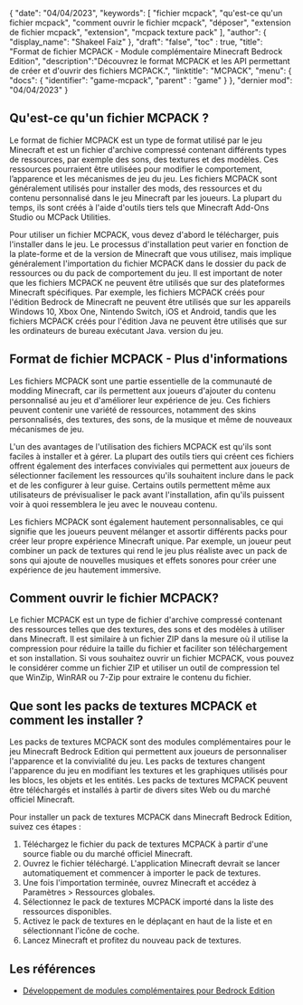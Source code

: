 {
"date": "04/04/2023",
  "keywords": [
"fichier mcpack",
"qu'est-ce qu'un fichier mcpack",
"comment ouvrir le fichier mcpack",
"déposer",
"extension de fichier mcpack",
"extension",
"mcpack texture pack"
],
  "author": {
"display_name": "Shakeel Faiz"
},
"draft": "false",
"toc" : true,
"title": "Format de fichier MCPACK - Module complémentaire Minecraft Bedrock Edition",
  "description":"Découvrez le format MCPACK et les API permettant de créer et d'ouvrir des fichiers MCPACK.",
"linktitle": "MCPACK",
  "menu": {
    "docs": {
      "identifier": "game-mcpack",
"parent" : "game"
}
},
"dernier mod": "04/04/2023"
}

## Qu'est-ce qu'un fichier MCPACK ?

Le format de fichier MCPACK est un type de format utilisé par le jeu Minecraft et est un fichier d'archive compressé contenant différents types de ressources, par exemple des sons, des textures et des modèles. Ces ressources pourraient être utilisées pour modifier le comportement, l’apparence et les mécanismes de jeu du jeu. Les fichiers MCPACK sont généralement utilisés pour installer des mods, des ressources et du contenu personnalisé dans le jeu Minecraft par les joueurs. La plupart du temps, ils sont créés à l'aide d'outils tiers tels que Minecraft Add-Ons Studio ou MCPack Utilities.

Pour utiliser un fichier MCPACK, vous devez d'abord le télécharger, puis l'installer dans le jeu. Le processus d'installation peut varier en fonction de la plate-forme et de la version de Minecraft que vous utilisez, mais implique généralement l'importation du fichier MCPACK dans le dossier du pack de ressources ou du pack de comportement du jeu. Il est important de noter que les fichiers MCPACK ne peuvent être utilisés que sur des plateformes Minecraft spécifiques. Par exemple, les fichiers MCPACK créés pour l'édition Bedrock de Minecraft ne peuvent être utilisés que sur les appareils Windows 10, Xbox One, Nintendo Switch, iOS et Android, tandis que les fichiers MCPACK créés pour l'édition Java ne peuvent être utilisés que sur les ordinateurs de bureau exécutant Java. version du jeu.

## Format de fichier MCPACK - Plus d'informations

Les fichiers MCPACK sont une partie essentielle de la communauté de modding Minecraft, car ils permettent aux joueurs d'ajouter du contenu personnalisé au jeu et d'améliorer leur expérience de jeu. Ces fichiers peuvent contenir une variété de ressources, notamment des skins personnalisés, des textures, des sons, de la musique et même de nouveaux mécanismes de jeu.

L'un des avantages de l'utilisation des fichiers MCPACK est qu'ils sont faciles à installer et à gérer. La plupart des outils tiers qui créent ces fichiers offrent également des interfaces conviviales qui permettent aux joueurs de sélectionner facilement les ressources qu'ils souhaitent inclure dans le pack et de les configurer à leur guise. Certains outils permettent même aux utilisateurs de prévisualiser le pack avant l'installation, afin qu'ils puissent voir à quoi ressemblera le jeu avec le nouveau contenu.

Les fichiers MCPACK sont également hautement personnalisables, ce qui signifie que les joueurs peuvent mélanger et assortir différents packs pour créer leur propre expérience Minecraft unique. Par exemple, un joueur peut combiner un pack de textures qui rend le jeu plus réaliste avec un pack de sons qui ajoute de nouvelles musiques et effets sonores pour créer une expérience de jeu hautement immersive.

## Comment ouvrir le fichier MCPACK?

Le fichier MCPACK est un type de fichier d'archive compressé contenant des ressources telles que des textures, des sons et des modèles à utiliser dans Minecraft. Il est similaire à un fichier ZIP dans la mesure où il utilise la compression pour réduire la taille du fichier et faciliter son téléchargement et son installation. Si vous souhaitez ouvrir un fichier MCPACK, vous pouvez le considérer comme un fichier ZIP et utiliser un outil de compression tel que WinZip, WinRAR ou 7-Zip pour extraire le contenu du fichier.

## Que sont les packs de textures MCPACK et comment les installer ?

Les packs de textures MCPACK sont des modules complémentaires pour le jeu Minecraft Bedrock Edition qui permettent aux joueurs de personnaliser l'apparence et la convivialité du jeu. Les packs de textures changent l'apparence du jeu en modifiant les textures et les graphiques utilisés pour les blocs, les objets et les entités. Les packs de textures MCPACK peuvent être téléchargés et installés à partir de divers sites Web ou du marché officiel Minecraft.

Pour installer un pack de textures MCPACK dans Minecraft Bedrock Edition, suivez ces étapes :

1. Téléchargez le fichier du pack de textures MCPACK à partir d'une source fiable ou du marché officiel Minecraft.
2. Ouvrez le fichier téléchargé. L'application Minecraft devrait se lancer automatiquement et commencer à importer le pack de textures.
3. Une fois l'importation terminée, ouvrez Minecraft et accédez à Paramètres > Ressources globales.
4. Sélectionnez le pack de textures MCPACK importé dans la liste des ressources disponibles.
5. Activez le pack de textures en le déplaçant en haut de la liste et en sélectionnant l'icône de coche.
6. Lancez Minecraft et profitez du nouveau pack de textures.

## Les références

* [Développement de modules complémentaires pour Bedrock Edition](https://learn.microsoft.com/en-us/minecraft/creator/documents/gettingstarted)


